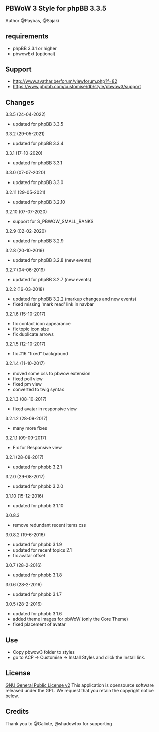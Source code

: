 ## PBWoW 3 Style for phpBB 3.3.5

Author @Paybas, @Sajaki

## requirements
- phpBB 3.3.1 or higher
- pbwowExt (optional)

## Support
- http://www.avathar.be/forum/viewforum.php?f=82
- https://www.phpbb.com/customise/db/style/pbwow3/support

## Changes
3.3.5 (24-04-2022)
- updated for phpBB 3.3.5

3.3.2 (29-05-2021)
- updated for phpBB 3.3.4

3.3.1 (17-10-2020)
- updated for phpBB 3.3.1

3.3.0 (07-07-2020)
- updated for phpBB 3.3.0

3.2.11 (29-05-2021)
- updated for phpBB 3.2.10

3.2.10 (07-07-2020)
- support for S_PBWOW_SMALL_RANKS

3.2.9 (02-02-2020)
- updated for phpBB 3.2.9

3.2.8 (20-10-2019)
- updated for phpBB 3.2.8 (new events)

3.2.7 (04-06-2019)
- updated for phpBB 3.2.7 (new events)

3.2.2 (16-03-2018)
- updated for phpBB 3.2.2 (markup changes and new events)
- fixed missing 'mark read' link in navbar

3.2.1.6 (15-10-2017)
- fix contact icon appearance
- fix topic icon size
- fix duplicate arrows

3.2.1.5 (12-10-2017)
- fix #16 "fixed" background 

3.2.1.4 (11-10-2017)
- moved some css to pbwow extension
- fixed poll view
- fixed pm view
- converted to twig syntax

3.2.1.3 (08-10-2017)
- fixed avatar in responsive view

3.2.1.2 (28-09-2017)
- many more fixes

3.2.1.1 (09-09-2017)
- Fix for Responsive view

3.2.1 (28-08-2017)
- updated for phpbb 3.2.1

3.2.0 (29-08-2017)
- updated for phpbb 3.2.0
 
3.1.10 (15-12-2016)
- updated for phpbb 3.1.10

3.0.8.3
- remove redundant recent items css

3.0.8.2 (19-6-2016)
- updated for phpbb 3.1.9
- updated for recent topics 2.1
- fix avatar offset

3.0.7 (28-2-2016)
- updated for phpbb 3.1.8

3.0.6 (28-2-2016)
- updated for phpbb 3.1.7

3.0.5 (28-2-2016)
- updated for phpbb 3.1.6
- added theme images for pbWoW (only the Core Theme)
- fixed placement of avatar

## Use
- Copy pbwow3 folder to styles
- go to ACP -> Customise -> Install Styles and click the Install link. 

## License

[GNU General Public License v2](http://opensource.org/licenses/gpl-2.0.php)
This application is opensource software released under the GPL.
We request that you retain the copyright notice below.

## Credits 
Thank you to @Galixte, @shadowfox for supporting 